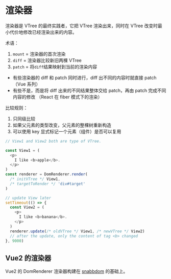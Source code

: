 # 渲染器

渲染器是 VTree 的最终实践者，它把 VTree 渲染出来，同时在 VTree 改变时最小代价地修改已经渲染出来的内容。

术语：

1. `mount` = 渲染器的首次渲染
2. `diff` = 渲染器比较新旧两棵 VTree
3. `patch` = 将`diff`结果映射到当前的渲染内容

- 有些渲染器的 diff 和 patch 同时进行，diff 出不同的内容时就直接 patch （Vue 系列）
- 有些不是，而是将 diff 出来的不同结果整体交给 patch，再由 patch 完成不同内容的修改 （React 在 fiber 模式下的渲染）

比较规则：

1. 只同级比较
2. 如果父元素的类型改变，父元素的整棵树重新构造
3. 可以使用 key 显式标记一个元素（组件）是否可以复用

```js
// View1 and View2 both are type of VTree.

const View1 = (
  <p>
    I like <b>apple</b>.
  </p>
)
const renderer = DomRenderer.render(
  /* initVTree */ View1,
  /* targetToRender */ 'div#target'
)

// update View later
setTimeout(() => {
  const View2 = (
    <p>
      I like <b>banana</b>.
    </p>
  )
  renderer.update(/* oldVTree */ View1, /* newVTree */ View2)
  // after the update, only the content of tag <b> changed
}, 9000)
```

## Vue2 的渲染器

Vue2 的 DomRenderer 渲染器构建在 [snabbdom](https://github.com/snabbdom/snabbdom) 的基础上。
